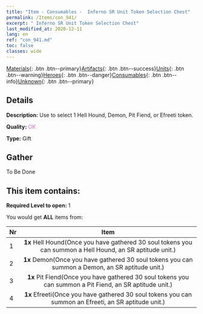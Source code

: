 ```yaml
---
title: "Item - Consumables -  Inferno SR Unit Token Selection Chest"
permalink: /Items/con_941/
excerpt: " Inferno SR Unit Token Selection Chest"
last_modified_at: 2020-12-11
lang: en
ref: "con_941.md"
toc: false
classes: wide
---
```

 [Materials](/Items/){: .btn .btn--primary}[Artifacts](/Items/Artifacts/){: .btn .btn--success}[Units](/Items/Units/){: .btn .btn--warning}[Heroes](/Items/Heroes/){: .btn .btn--danger}[Consumables](/Items/Consumables/){: .btn .btn--info}[Unknown](/Items/Unknown/){: .btn .btn--primary}

## Details
 **Description:** Use to select 1 Hell Hound, Demon, Pit Fiend, or Efreeti token.

 **Quality:** <span style="color: #DA70D6">OK</span>

 **Type:** Gift

## Gather

  To Be Done

## This item contains:

 **Required Level to open:** 1

 You would get **ALL** items  from:

  | Nr |      Item    |
  |:---|:------------:|
  | 1 |  **1x** Hell Hound(Once you have gathered 30 soul tokens you can summon a Hell Hound, an SR aptitude unit.) | 
  | 2 |  **1x** Demon(Once you have gathered 30 soul tokens you can summon a Demon, an SR aptitude unit.) | 
  | 3 |  **1x** Pit Fiend(Once you have gathered 30 soul tokens you can summon a Pit Fiend, an SR aptitude unit.) | 
  | 4 |  **1x** Efreeti(Once you have gathered 30 soul tokens you can summon an Efreeti, an SR aptitude unit.) | 
